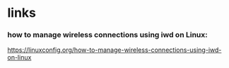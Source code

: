 # links

### how to manage wireless connections using iwd on Linux:
https://linuxconfig.org/how-to-manage-wireless-connections-using-iwd-on-linux
